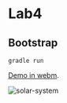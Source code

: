 # Lab4

## Bootstrap
```
gradle run
```

[Demo in webm](demo.wemm).

![solar-system](https://user-images.githubusercontent.com/36276403/78359549-f0f3ce00-75bd-11ea-8fd8-6ac4c4fdc0f9.gif)
